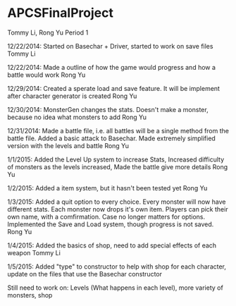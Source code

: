 APCSFinalProject
================

Tommy Li, Rong Yu
Period 1

12/22/2014: Started on Basechar + Driver, started to work on save files  Tommy Li

12/22/2014: Made a outline of how the game would progress and how a battle would work  Rong Yu

12/29/2014: Created a sperate load and save feature. It will be implement after character generator is created Rong Yu

12/30/2014: MonsterGen changes the stats. Doesn't make a monster, because no idea what monsters to add Rong Yu

12/31/2014: Made a battle file, i.e. all battles will be a single method from the battle file. Added a basic attack to Basechar. Made extremely simplified version with the levels and battle Rong Yu

1/1/2015: Added the Level Up system to increase Stats, Increased difficulty of monsters as the levels increased, Made the battle give more details Rong Yu

1/2/2015: Added a item system, but it hasn't been tested yet Rong Yu

1/3/2015: Added a quit option to every choice. Every monster will now have different stats. Each monster now drops it's own item. Players can pick their own name, with a comfirmation. Case no longer matters for options. Implemented the Save and Load system, though progress is not saved. Rong Yu

1/4/2015: Added the basics of shop, need to add special effects of each weapon Tommy Li

1/5/2015: Added "type" to constructor to help with shop for each character, update on the files that use the Basechar constructor

Still need to work on: Levels (What happens in each level), more variety of monsters, shop

